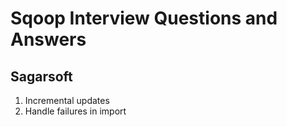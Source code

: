 # Sqoop Interview Questions and Answers

## Sagarsoft

1. Incremental updates
2. Handle failures in import


<!--stackedit_data:
eyJoaXN0b3J5IjpbLTI2MDQwODk3NV19
-->